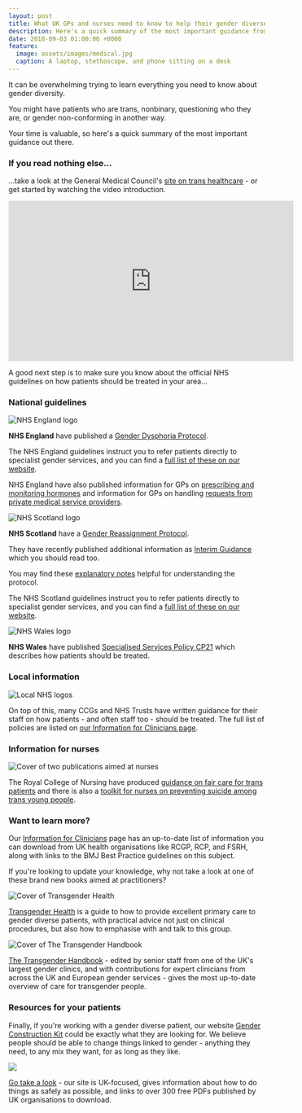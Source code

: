```yaml
---
layout: post
title: What UK GPs and nurses need to know to help their gender diverse patients
description: Here's a quick summary of the most important guidance from UK organisations about how to support trans, nonbinary, and other gender non-conforming people
date: 2018-09-03 01:00:00 +0000
feature:
  image: assets/images/medical.jpg
  caption: A laptop, stethoscope, and phone sitting on a desk
---
```


It can be overwhelming trying to learn everything you need to know about gender diversity.

You might have patients who are trans, nonbinary, questioning who they are, or gender non-conforming in another way.

Your time is valuable, so here's a quick summary of the most important guidance out there.

### If you read nothing else...

...take a look at the General Medical Council's [site on trans healthcare]() - or get started by watching the video introduction.

<div class='embed-container'><iframe width="560" height="315" src="https://www.youtube.com/embed/jv3Ztrm73FQ" frameborder="0" allow="autoplay; encrypted-media" allowfullscreen></iframe></div>

A good next step is to make sure you know about the official NHS guidelines on how patients should be treated in your area...

### National guidelines

![NHS England logo](/assets/images/nhs-england.jpg)

**NHS England** have published a [Gender Dysphoria Protocol](https://www.england.nhs.uk/wp-content/uploads/2013/10/int-gend-proto.pdf). 

The NHS England guidelines instruct you to refer patients directly to specialist gender services, and you can find a [full list of these on our website](https://genderkit.org.uk/resources/gender-services/).

NHS England have also published information for GPs on [prescribing and monitoring hormones](http://www.dorsetccg.nhs.uk/Downloads/aboutus/medicines-management/Other%20Guidelines/Specialised%20services%20circular.pdf) and information for GPs on handling [requests from private medical service providers](https://gendergp.co.uk/wp-content/uploads/2018/02/GMC-advice-to-GPs-on-online-specialists.pdf).

![NHS Scotland logo](/assets/images/nhs-scotland.jpg)

**NHS Scotland** have a [Gender Reassignment Protocol](http://www.sehd.scot.nhs.uk/mels/CEL2012_26.pdf). 

They have recently published additional information as [Interim Guidance](http://www.ngicns.scot.nhs.uk/wp-content/uploads/2015/07/Gender-Reassignment-Interim-Guidance-2.pdf) which you should read too. 

You may find these [explanatory notes](http://www.ngicns.scot.nhs.uk/wp-content/uploads/2016/04/NGICNS-Explanatory-Notes-for-GRP-v1-0-2.pdf) helpful for understanding the protocol.

The NHS Scotland guidelines instruct you to refer patients directly to specialist gender services, and you can find a [full list of these on our website](https://genderkit.org.uk/resources/gender-services/).

![NHS Wales logo](/assets/images/nhs-wales.jpg)

**NHS Wales** have published [Specialised Services Policy CP21](http://www.whssc.wales.nhs.uk/sitesplus/documents/1119/CP21%20Gender%20Services%20Specialies%20Services%20Policy%20%20Approved%201209251.pdf) which describes how patients should be treated.

### Local information

![Local NHS logos](/assets/images/local-nhs.jpg)

On top of this, many CCGs and NHS Trusts have written guidance for their staff on how patients - and often staff too - should be treated. The full list of policies are listed on [our Information for Clinicians page](https://genderkit.org.uk/resources/clinicians/).

### Information for nurses

![Cover of two publications aimed at nurses](/assets/images/nursing.jpg)

The Royal College of Nursing have produced [guidance on fair care for trans patients](https://www.rcn.org.uk/-/media/royal-college-of-nursing/documents/publications/2017/march/pub-005844.pdf) and there is also a [toolkit for nurses on preventing suicide among trans young people](https://www.gov.uk/government/uploads/system/uploads/attachment_data/file/417707/Trans_suicide_Prevention_Toolkit_Final_26032015.pdf).

### Want to learn more?

Our [Information for Clinicians](https://genderkit.org.uk/resources/clinicians/) page has an up-to-date list of information you can download from UK health organisations like RCGP, RCP, and FSRH, along with links to the BMJ Best Practice guidelines on this subject.

If you're looking to update your knowledge, why not take a look at one of these brand new books aimed at practitioners?

![Cover of Transgender Health](/assets/images/51oaBmmtikL.jpg)

[Transgender Health](https://www.jkp.com/uk/transgender-health-1.html) is a guide to how to provide excellent primary care to gender diverse patients, with practical advice not just on clinical procedures, but also how to emphasise with and talk to this group.

![Cover of The Transgender Handbook](/assets/images/41ML3cWM6jL.jpg)

[The Transgender Handbook](https://www.novapublishers.com/catalog/product_info.php?products_id=61666) - edited by senior staff from one of the UK's largest gender clinics, and with contributions for expert clinicians from across the UK and European gender services - gives the most up-to-date overview of care for transgender people.

### Resources for your patients

Finally, if you're working with a gender diverse patient, our website [Gender Construction Kit](https://genderkit.org.uk) could be exactly what they are looking for. We believe people should be able to change things linked to gender - anything they need, to any mix they want, for as long as they like.

![](https://cdn-images-1.medium.com/max/800/1*oP0dKWJ9UCbWNWHj1ARoYQ.png)

[Go take a look](https://genderkit.org.uk) - our site is UK-focused, gives information about how to do things as safely as possible, and links to over 300 free PDFs published by UK organisations to download.